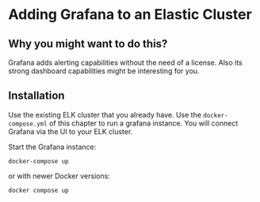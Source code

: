 # Adding Grafana to an Elastic Cluster
## Why you might want to do this?
Grafana adds alerting capabilities without the need of a license.
Also its strong dashboard capabilities might be interesting for you.

## Installation

Use the existing ELK cluster that you already have.
Use the `docker-compose.yml` of this chapter to run a grafana instance.
You will connect Grafana via the UI to your ELK cluster.

Start the Grafana instance:
```
docker-compose up
```

or with newer Docker versions:
```
docker compose up
```